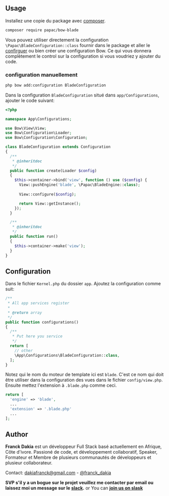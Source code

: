 ## Usage

Installez une copie du package avec [composer](https://getcomposer.org).

```bash
composer require papac/bow-blade
```

Vous pouvez utiliser directement la configuration `\Papac\BladeConfiguration::class` fournir dans le package et aller le [confirguer](#configuration) ou bien créer une configuration Bow. Ce qui vous donnera complètement le control sur la configuration si vous voudriez y ajouter du code.

### configuration manuellement

```bash
php bow add:configuration BladeConfiguration
```

Dans la configuration `BladeConfiguration` situé dans `app/Configurations`, ajouter le code suivant:

```php
<?php

namespace App\Configurations;

use Bow\View\View;
use Bow\Configuration\Loader;
use Bow\Configuration\Configuration;

class BladeConfiguration extends Configuration
{
  /**
   * @inheritdoc
   */
  public function create(Loader $config)
  {
    $this->container->bind('view', function () use ($config) {
      View::pushEngine('blade', \Papac\BladeEngine::class);
      
      View::configure($config);

      return View::getInstance();
    });
  }

  /**
   * @inheritdoc
   */
  public function run()
  {
    $this->container->make('view');
  }
}
```

## Configuration

Dans le fichier `Kernel.php` du dossier `app`. Ajoutez la configuration comme suit:

```php
/**
 * All app services register
 *
 * @return array
 */
public function configurations()
{
  /**
   * Put here you service
   */
  return [
    // other
    \App\Configurations\BladeConfiguration::class,
  ];
}
```

Notez qui le nom du moteur de template ici est `blade`. C'est ce nom qui doit être utiliser dans la configuration des vues dans le fichier `config/view.php`. Ensuite mettez l'extension à `.blade.php` comme ceci.

```php
return [
  'engine' => 'blade',
  ...
  'extension' => '.blade.php'
  ...
];
```

## Author

**Franck Dakia** est un développeur Full Stack basé actuellement en Afrique, Côte d'ivore. Passioné de code, et développement collaboratif, Speaker, Formateur et Membre de plusieurs communautés de développeurs et plusieur collaborateur.

Contact: [dakiafranck@gmail.com](mailto:dakiafranck@gmail.com) - [@franck_dakia](https://twitter.com/franck_dakia)

**SVP s'il y a un bogue sur le projet veuillez me contacter par email ou laissez moi un message sur le [slack](https://bowphp.slack.com).** or You can **[join us on slask](https://join.slack.com/t/bowphp/shared_invite/enQtNzMxOTQ0MTM2ODM5LTQ3MWQ3Mzc1NDFiNDYxMTAyNzBkNDJlMTgwNDJjM2QyMzA2YTk4NDYyN2NiMzM0YTZmNjU1YjBhNmJjZThiM2Q)**